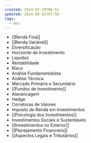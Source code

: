 ```yaml
---
created: 2024-07-29T06:51
updated: 2024-08-02T07:56
tags:
  - moc
---
```

- [[Renda Fixa]]
- [[Renda Variável]]
- Diversificação
- Horizonte de Investimento 
- Liquidez
- Rentabilidade
- Risco
- Análise Fundamentalista
- Análise Técnica
- Mercado Primário e Secundário
- [[Fundos de Investimento]]
- Alavancagem
- Hedge
- Corretoras de Valores
- Imposto de Renda em Investimentos
- [[Psicologia dos Investimentos]]
- Investimentos Sociais e Sustentáveis
- [[Investimentos no Exterior]]
- [[Planejamento Financeiro]]
- [[Aspectos Legais e Tributários]]
